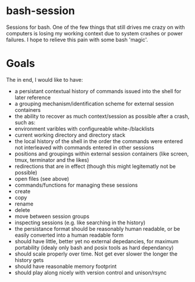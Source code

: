 bash-session
============

Sessions for bash. One of the few things that still drives me crazy on with computers is losing my working context due to system crashes or power failures. I hope to relieve this pain with some bash 'magic'.

Goals
=====

The in end, I would like to have:
 - a persistant contextual history of commands issued into the shell for later reference
 - a grouping mechanism/identification scheme for external session containers
 - the ability to recover as much context/session as possible after a crash, such as:
  - environment varibles with configureable white-/blacklists
  - current working directory and directory stack
  - the local history of the shell in the order the commands were entered not interleaved with commands entered in other sessions
  - positions and groupings within external session containers (like screen, tmux, terminator and the likes)
  - redirections that are in effect (though this might legitematly not be possible)
  - open files (see above)
 - commands/functions for managing these sessions
  - create
  - copy
  - rename
  - delete
  - move between session groups
  - inspecting sessions (e.g. like searching in the history)
 - the persistance format should be reasonably human readable, or be easily converted into a human readable form
 - should have little, better yet no external depedancies, for maximum portability (idealy only bash and posix tools as hard dependancy)
 - should scale properly over time. Not get ever slower the longer the history gets
 - should have reasonable memory footprint
 - should play along nicely with version control and unison/rsync

